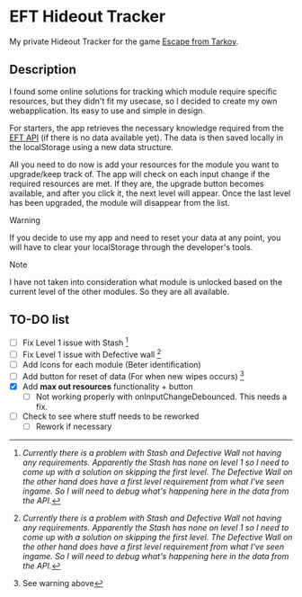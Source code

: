 # EFT Hideout Tracker

My private Hideout Tracker for the game [Escape from Tarkov](https://www.escapefromtarkov.com/).

## Description

I found some online solutions for tracking which module require specific resources, but they didn't fit my usecase, so I decided to create my own webapplication. Its easy to use and simple in design.

For starters, the app retrieves the necessary knowledge required from the [EFT API](https://tarkov.dev/api/) (if there is no data available yet). The data is then saved locally in the localStorage using a new data structure.

All you need to do now is add your resources for the module you want to upgrade/keep track of. The app will check on each input change if the required resources are met. If they are, the upgrade button becomes available, and after you click it, the next level will appear. Once the last level has been upgraded, the module will disappear from the list.

> [!WARNING]
> If you decide to use my app and need to reset your data at any point, you will have to clear your localStorage through the developer's tools.

> [!NOTE]
> I have not taken into consideration what module is unlocked based on the current level of the other modules. So they are all available.

## TO-DO list

- [ ] Fix Level 1 issue with Stash [^1]
- [ ] Fix Level 1 issue with Defective wall [^1]
- [ ] Add Icons for each module (Beter identification)
- [ ] Add button for reset of data (For when new wipes occurs) [^2]
- [x] Add **max out resources** functionality + button
  - [ ] Not working properly with onInputChangeDebounced. This needs a fix.
- [ ] Check to see where stuff needs to be reworked
  - [ ] Rework if necessary

[^1]: _Currently there is a problem with Stash and Defective Wall not having any requirements. Apparently the Stash has none on level 1 so I need to come up with a solution on skipping the first level. The Defective Wall on the other hand does have a first level requirement from what I've seen ingame. So I will need to debug what's happening here in the data from the API._
[^2]: See warning above
